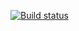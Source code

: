 [![Build status](https://build.appcenter.ms/v0.1/apps/06b0dea2-b2af-4012-9e26-d2ca5e423401/branches/dev/badge)](https://appcenter.ms)
